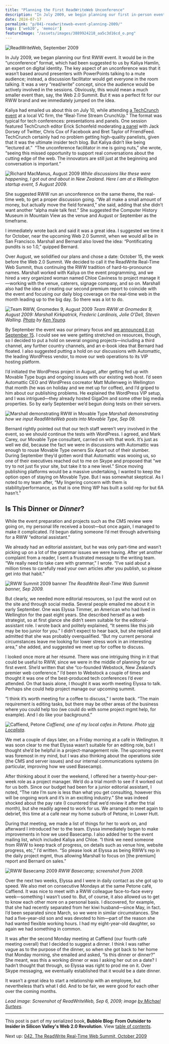 ```yaml
---
title: "Planning the First ReadWriteWeb Unconference"
description: "In July 2009, we begin planning our first in-person event: the ReadWrite Real-Time Web Summit. Also, my personal life receives a boost — but, it’s complicated."
date: 2024-07-17
permalink: "p/041-readwriteweb-event-planning-2009/"
tags: ['web20', 'memoir']
featureImage: "/assets/images/3889924218_aa5c3d16cd_o.png"
---
```


![ReadWriteWeb, September 2009](/assets/images/3889924218_aa5c3d16cd_o.png)

In July 2009, we began planning our first RWW event. It would be in the “unconference” format, which had been suggested to us by Kaliya Hamlin, an expert on digital identity. The key aspect of an unconference was that it wasn’t based around presenters with PowerPoints talking to a mute audience; instead, a discussion facilitator would get everyone in the room talking. It was a very “read/write” concept, since the audience would be actively involved in the sessions. Obviously, this would mean a much smaller event than, say, the Web 2.0 Summit. But it was a perfect fit for our RWW brand and we immediately jumped on the idea.

Kaliya had emailed us about this on July 10, while attending [a TechCrunch event](https://techcrunch.com/2009/06/02/the-real-time-stream-and-4th-annual-summer-crunchup-at-august-capital/) at a local VC firm, the “Real-Time Stream CrunchUp.” The format was typical for tech conferences: presentations and panels. One session featured TechCrunch editor Erick Schonfeld moderating [a panel](https://techcrunch.com/2009/07/10/crunchup-live-the-real-time-moment/) with Jack Dorsey of Twitter, Chris Cox of Facebook and Bret Taylor of FriendFeed. TechCrunch certainly had no problem getting high-quality panelists, given that it was the ultimate insider tech blog. But Kaliya didn’t like being “lectured at.”  “The unconference facilitator in me is going nuts,” she wrote, “seeing this missed opportunity to support real conversations about the cutting edge of the web. The innovators are still just at the beginning and conversation is important.”

![Richard MacManus, August 2009](/assets/images/3773186968_2403ea1606_b.jpeg)
*While discussions like these were happening, I got out and about in New Zealand. Here I am at a Wellington startup event, 5 August 2009.*

She suggested RWW run an unconference on the same theme, the real-time web, to get a proper discussion going. “We all make a small amount of money, but actually move the field forward,” she said, adding that she didn’t want another “alpha male talk fest.” She suggested the Computer History Museum in Mountain View as the venue and August or September as the timeframe.

I immediately wrote back and said it was a great idea. I suggested we time it for October, near the upcoming Web 2.0 Summit, when we would all be in San Francisco. Marshall and Bernard also loved the idea: “Pontificating pundits is so 1.0,” quipped Bernard.

Over August, we solidified our plans and chose a date: October 15, the week before the Web 2.0 Summit. We decided to call it the ReadWrite Real-Time Web Summit, thus continuing the RWW tradition of hard-to-pronounce names. Marshall worked with Kaliya on the event programming, and we hired a very organized woman named Chloe Caviness to project manage it—working with the venue, caterers, signage company, and so on. Marshall also had the idea of creating our second premium report to coincide with the event and focusing our daily blog coverage on the real-time web in the month leading up to the big day. So there was a lot to do.

![Team RWW, Gnomedex 9, August 2009](/assets/images/3848472827_e3ab012a0c_c.jpg)
*Team RWW at Gnomedex 9, August 2009: Marshall Kirkpatrick, Frederic Lardinois, Jolie O'Dell, Steven Walling. [Photo](https://www.flickr.com/photos/kyeung808/3848472827) by [Ken Young](http://www.thelettertwo.com/).*

By September the event was our primary focus and [we announced it on September 15](https://web.archive.org/web/20090920235934/http://www.readwriteweb.com/archives/real_time_web_event.php). I could see we were getting stretched on resources, though, so I decided to put a hold on several ongoing projects—including a third channel, any further country channels, and an e-book idea that Bernard had floated. I also suggested putting a hold on our discussions with Automattic, the leading WordPress vendor, to move our web operations to its VIP hosting platform.

I’d initiated the WordPress project in August, after getting fed up with Movable Type bugs and ongoing issues with our existing web host. I’d seen Automattic CEO and WordPress cocreator Matt Mullenweg in Wellington that month (he was on holiday and we met up for coffee), and I’d griped to him about our publishing problems. He explained the WordPress VIP setup, and I was intrigued—they already hosted GigaOm and some other big media properties. So by early September we’d begun doing tests on their servers.

![Marshall demonstrating RWW in Movable Type](/assets/images/marshall-rww-mt-demo-2009b.jpg)
*Marshall demonstrating how we input ReadWriteWeb posts into Movable Type, Sep 09.*

Bernard rightly pointed out that our tech staff weren’t very involved in the event, so we should continue the tests with WordPress. I agreed, and Mark Carey, our Movable Type consultant, carried on with that work. It’s just as well we did, because the fact we were in discussions with Automattic was enough to rouse Movable Type owners Six Apart out of their slumber. During September they’d gotten word that Automattic was wooing us, so one of their executives reached out to me on Skype and proposed that “we try to not just fix your site, but take it to a new level.” Since moving publishing platforms would be a massive undertaking, I wanted to keep the option open of staying on Movable Type. But I was somewhat skeptical. As I noted to my team after, “My lingering concern with them is stability/performance, as that is one thing WP has built a solid rep for but 6A hasn’t.”
 
## Is This Dinner or *Dinner*?

While the event preparation and projects such as the CMS review were going on, my personal life received a boost—but once again, I managed to make it complicated. I’d begun dating someone I’d met through advertising for a RWW “editorial assistant.”

We already had an editorial assistant, but he was only part-time and wasn’t picking up on a lot of the grammar issues we were having. After yet another complaint from a reader, I sent a frustrated message to the writing team. “We really need to take care with grammar,” I wrote. “I’ve said about a million times to carefully read your own articles after you publish, so please get into that habit.”

![RWW Summit 2009 banner](/assets/images/rww-summit-banner-2009.png)
*The ReadWrite Real-Time Web Summit banner, Sep 2009.*

But clearly, we needed more editorial resources, so I put the word out on the site and through social media. Several people emailed me about it in early September. One was Elyssa Timmer, an American who had lived in Wellington for the past eight years. She described herself as a web strategist, so at first glance she didn’t seem suitable for the editorial-assistant role. I wrote back and politely explained, “It seems like this job may be too junior for you.” I didn’t expect to hear back, but she replied and admitted that she was probably overqualified. “But my current personal circumstances leave me looking for lower stress work in an interesting area,” she added, and suggested we meet up for coffee to discuss.

I looked once more at her résumé. There was one intriguing thing in it that could be useful to RWW, since we were in the middle of planning for our first event. She’d written that she “co-founded Webstock, New Zealand’s premier web conference.” I’d been to Webstock a couple of times and thought it was one of the best-produced tech conferences I’d ever attended. On that basis alone, I thought it was worth meeting Elyssa to talk. Perhaps she could help project manage our upcoming summit.

“I think it’s worth meeting for a coffee to discuss,” I wrote back. “The main requirement is editing tasks, but there may be other areas of the business where you could help too (we could do with some project mgmt help, for example). And I do like your background.”

![Caffiend, Petone](/assets/images/caffiend_petone.jpg)
*Caffiend, one of my local cafes in Petone. Photo [via Localista](https://localista.com.au/search?place=petone%2C+nz&category=restaurants&qid=qepc43).*

We met a couple of days later, on a Friday morning at a café in Wellington. It was soon clear to me that Elyssa wasn’t suitable for an editing role, but I thought she’d be helpful in a project-management role. The upcoming event was foremost in my mind, but I was also thinking about the operations side (the CMS and server issues) and our internal communications systems (in particular, improving how we used Basecamp).

After thinking about it over the weekend, I offered her a twenty-hour-per-week role as a project manager. We’d do a trial month to see if it worked out for us both. Since our budget had been for a junior editorial assistant, I noted, “The rate I’m sure is less than what you get consulting, however this will be ongoing work and it’s in an exciting industry.” She was indeed shocked about the pay rate (I countered that we’d review it after the trial month), but she readily agreed to work for us. We arranged to meet again to debrief, this time at a café near my home suburb of Petone, in Lower Hutt.

During that meeting, we made a list of things for her to work on, and afterward I introduced her to the team. Elyssa immediately began to make improvements in how we used Basecamp. I also added her to the event mailing list, which included Kaliya and Chloe. “I think we need someone from RWW to keep track of progress, on details such as venue hire, website progress, etc,” I’d written. “So please look at Elyssa as being RWW’s rep in the daily project mgmt, thus allowing Marshall to focus on [the premium] report and Bernard on sales.”

![RWW Basecamp 2009](/assets/images/rww-basecamp-2009.jpg)
*RWW Basecamp; screenshot from 2009.*

Over the next two weeks, Elyssa and I were in daily contact as she got up to speed. We also met on consecutive Mondays at the same Petone café, Caffiend. It was nice to meet with a RWW colleague face-to-face every week—something I wasn’t used to. But, of course, it also allowed us to get to know each other more on a personal basis. I discovered, for example, that she had recently separated from her kiwi husband—since May, in fact. I’d been separated since March, so we were in similar circumstances. She had a five-year-old son and was devoted to him—part of the reason she had wanted flexible working hours. I had my eight-year-old daughter, so again we had something in common.

It was after the second Monday meeting at Caffiend (our fourth café meeting overall) that I decided to suggest a dinner. I think I was rather vague as to the purpose of the dinner, so when she got back to her home that Monday morning, she emailed and asked, “Is this dinner or dinner?” She meant, was this a working dinner or was I asking her out on a date? I hadn’t thought that through, so Elyssa was right to prod me on it. Over Skype messaging, we eventually established that it would be a date dinner.

It wasn’t a great idea to start a relationship with an employee, but nevertheless that’s what I did. And to be fair, we were good for each other over the coming months.

*Lead image: Screenshot of ReadWriteWeb, Sep 6, 2009; image [by Michael Surtees](https://www.flickr.com/photos/michaelsurtees/3889924218/).*

* * *

This post is part of my serialized book, **Bubble Blog: From Outsider to Insider in Silicon Valley's Web 2.0 Revolution**. View [table of contents](/p/roadmap-bubbleblog/).

Next up: [042. The ReadWrite Real-Time Web Summit, October 2009](/p/042-readwrite-realtime-web-summit-2009/)